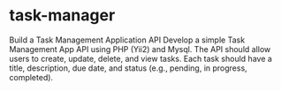 # task-manager
Build a Task Management Application API Develop a simple Task Management App API using PHP (Yii2) and Mysql. The API should allow users to create, update, delete, and view tasks. Each task should have a title, description, due date, and status (e.g., pending, in progress, completed).
